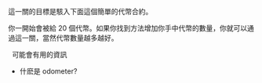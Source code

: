 這一關的目標是駭入下面這個簡單的代幣合約。

你一開始會被給 20 個代幣。如果你找到方法增加你手中代幣的數量，你就可以通過這一關，當然代幣數量越多越好。

&nbsp;
可能會有用的資訊
* 什麽是 odometer?